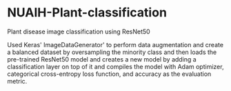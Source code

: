 # NUAIH-Plant-classification
Plant disease image classification using ResNet50

Used Keras' ImageDataGenerator' to perform data augmentation and create a balanced dataset by oversampling the minority class
and then loads the pre-trained ResNet50 model and creates a new model by adding a classification layer on top of it and compiles the model with Adam optimizer, categorical cross-entropy loss function, and accuracy as the evaluation metric.
